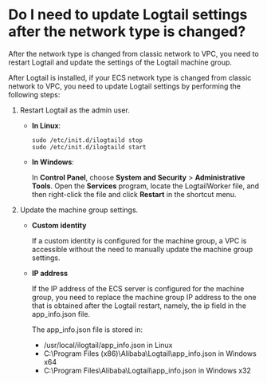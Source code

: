 # Do I need to update Logtail settings after the network type is changed?

After the network type is changed from classic network to VPC, you need to restart Logtail and update the settings of the Logtail machine group.

After Logtail is installed, if your ECS network type is changed from classic network to VPC, you need to update Logtail settings by performing the following steps:

1.  Restart Logtail as the admin user.
    -   **In Linux**:

        ```
        sudo /etc/init.d/ilogtaild stop
        sudo /etc/init.d/ilogtaild start
        ```

    -   **In Windows**:

        In **Control Panel**, choose **System and Security** \> **Administrative Tools**. Open the **Services** program, locate the LogtailWorker file, and then right-click the file and click **Restart** in the shortcut menu.

2.  Update the machine group settings.
    -   **Custom identity**

        If a custom identity is configured for the machine group, a VPC is accessible without the need to manually update the machine group settings.

    -   **IP address**

        If the IP address of the ECS server is configured for the machine group, you need to replace the machine group IP address to the one that is obtained after the Logtail restart, namely, the ip field in the app\_info.json file.

        The app\_info.json file is stored in:

        -   /usr/local/ilogtail/app\_info.json in Linux
        -   C:\\Program Files \(x86\)\\Alibaba\\Logtail\\app\_info.json in Windows x64
        -   C:\\Program Files\\Alibaba\\Logtail\\app\_info.json in Windows x32

